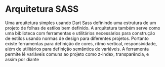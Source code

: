 # Arquitetura SASS
Uma arquitetura simples usando Dart Sass definindo uma estrutura de um projeto
de folhas de estilos bem definido.
A arquitetura também serve como uma biblioteca com ferramentas e utilitários
necessários para construção de estilos usando normas de design para diferentes
projetos.
Portanto existe ferramentas para definição de cores, ritmo vertical,
responsividade, além de utilitários para definição semântica de variáveis. A
ferramenta permite lê variáveis comuns ao projeto como z-index, transparência,
e assim por diante
